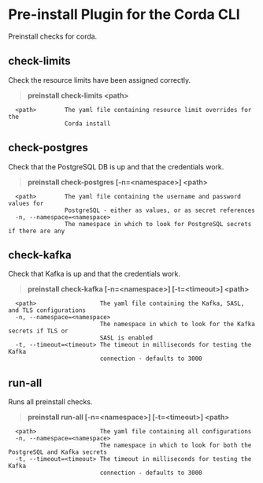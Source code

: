 
# Pre-install Plugin for the Corda CLI

Preinstall checks for corda.

## check-limits
Check the resource limits have been assigned correctly.
> **preinstall check-limits \<path\>**

      <path>        The yaml file containing resource limit overrides for the
                    Corda install

## check-postgres
Check that the PostgreSQL DB is up and that the credentials work.
> **preinstall check-postgres [-n=\<namespace\>] \<path\>**

      <path>        The yaml file containing the username and password values for 
                    PostgreSQL - either as values, or as secret references
	  -n, --namespace=<namespace>
                    The namespace in which to look for PostgreSQL secrets if there are any

## check-kafka
Check that Kafka is up and that the credentials work.

>**preinstall check-kafka [-n=\<namespace\>] [-t=\<timeout\>] \<path\>**

      <path>                  The yaml file containing the Kafka, SASL, and TLS configurations
	  -n, --namespace=<namespace>
                              The namespace in which to look for the Kafka secrets if TLS or 
                              SASL is enabled
	  -t, --timeout=<timeout> The timeout in milliseconds for testing the Kafka
                              connection - defaults to 3000

## run-all
Runs all preinstall checks.
> **preinstall run-all [-n=\<namespace\>] [-t=\<timeout\>] \<path\>**

      <path>                  The yaml file containing all configurations
	  -n, --namespace=<namespace>
                              The namespace in which to look for both the PostgreSQL and Kafka secrets
	  -t, --timeout=<timeout> The timeout in milliseconds for testing the Kafka
                              connection - defaults to 3000
